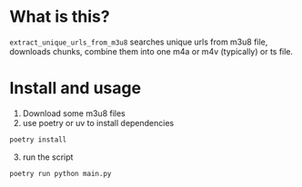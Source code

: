 # What is this?
`extract_unique_urls_from_m3u8` searches unique urls from m3u8 file, downloads chunks, combine them into one m4a or m4v (typically) or ts file.

# Install and usage
1. Download some m3u8 files
2. use poetry or uv to install dependencies
```sh
poetry install
```
3. run the script
```sh
poetry run python main.py
```
